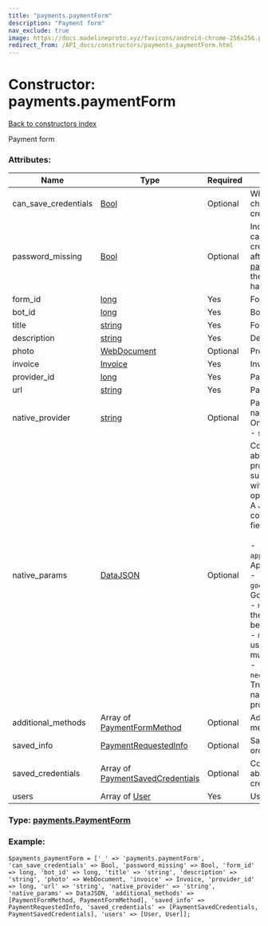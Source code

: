 ```yaml
---
title: "payments.paymentForm"
description: "Payment form"
nav_exclude: true
image: https://docs.madelineproto.xyz/favicons/android-chrome-256x256.png
redirect_from: /API_docs/constructors/payments_paymentForm.html
---
```

# Constructor: payments.paymentForm  
[Back to constructors index](/API_docs/constructors/index.html)



Payment form

### Attributes:

| Name     |    Type       | Required | Description |
|----------|---------------|----------|-------------|
|can\_save\_credentials|[Bool](/API_docs/types/Bool.html) | Optional|Whether the user can choose to save credentials.|
|password\_missing|[Bool](/API_docs/types/Bool.html) | Optional|Indicates that the user can save payment credentials, but only after setting up a [2FA password](https://core.telegram.org/api/srp) (currently the account doesn't have a [2FA password](https://core.telegram.org/api/srp))|
|form\_id|[long](/API_docs/types/long.html) | Yes|Form ID|
|bot\_id|[long](/API_docs/types/long.html) | Yes|Bot ID|
|title|[string](/API_docs/types/string.html) | Yes|Form title|
|description|[string](/API_docs/types/string.html) | Yes|Description|
|photo|[WebDocument](/API_docs/types/WebDocument.html) | Optional|Product photo|
|invoice|[Invoice](/API_docs/types/Invoice.html) | Yes|Invoice|
|provider\_id|[long](/API_docs/types/long.html) | Yes|Payment provider ID.|
|url|[string](/API_docs/types/string.html) | Yes|Payment form URL|
|native\_provider|[string](/API_docs/types/string.html) | Optional|Payment provider name.<br>One of the following:<br>- `stripe`|
|native\_params|[DataJSON](/API_docs/types/DataJSON.html) | Optional|Contains information about the payment provider, if available, to support it natively without the need for opening the URL.<br>A JSON object that can contain the following fields:<br><br>- `apple_pay_merchant_id`: Apple Pay merchant ID<br>- `google_pay_public_key`: Google Pay public key<br>- `need_country`: True, if the user country must be provided,<br>- `need_zip`: True, if the user ZIP/postal code must be provided,<br>- `need_cardholder_name`: True, if the cardholder name must be provided<br>|
|additional\_methods|Array of [PaymentFormMethod](/API_docs/types/PaymentFormMethod.html) | Optional|Additional payment methods|
|saved\_info|[PaymentRequestedInfo](/API_docs/types/PaymentRequestedInfo.html) | Optional|Saved server-side order information|
|saved\_credentials|Array of [PaymentSavedCredentials](/API_docs/types/PaymentSavedCredentials.html) | Optional|Contains information about saved card credentials|
|users|Array of [User](/API_docs/types/User.html) | Yes|Users|



### Type: [payments.PaymentForm](/API_docs/types/payments.PaymentForm.html)


### Example:

```
$payments_paymentForm = ['_' => 'payments.paymentForm', 'can_save_credentials' => Bool, 'password_missing' => Bool, 'form_id' => long, 'bot_id' => long, 'title' => 'string', 'description' => 'string', 'photo' => WebDocument, 'invoice' => Invoice, 'provider_id' => long, 'url' => 'string', 'native_provider' => 'string', 'native_params' => DataJSON, 'additional_methods' => [PaymentFormMethod, PaymentFormMethod], 'saved_info' => PaymentRequestedInfo, 'saved_credentials' => [PaymentSavedCredentials, PaymentSavedCredentials], 'users' => [User, User]];
```  
